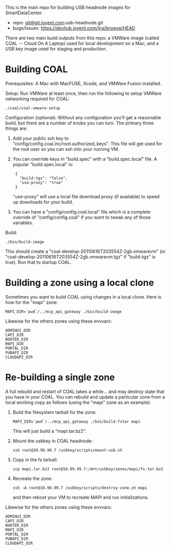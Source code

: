 This is the main repo for building USB headnode images for SmartDataCenter.

- repo: git@git.joyent.com:usb-headnode.git
- bugs/issues: https://devhub.joyent.com/jira/browse/HEAD

There are two main build outputs from this repo: a VMWare image (called
COAL -- Cloud On A Laptop) used for local development on a Mac; and a
USB key image used for staging and production.


# Building COAL

Prerequisites: A Mac with MacFUSE, Xcode, and VMWare Fusion installed.


Setup: Run VMWare at least once, then run the following to setup VMWare
networking required for COAL:

    ./coal/coal-vmware-setup


Configuration (optional): Without any configuration you'll get a reasonable
build, but there are a number of knobs you can turn. The primary three
things are:

1. Add your public ssh key to "config/config.coal.inc/root.authorized_keys".
   This file will get used for the root user so you can ssh into your running
   VM.

2. You can override keys in "build.spec" with a "build.spec.local" file. A
   popular "build.spec.local" is:
   
        {
          "build-tgz": "false",
          "use-proxy": "true"
        }

    "use-proxy" will use a local file download proxy (if available) to
    speed up downloads for your build.

3. You can have a "config/config.coal.local" file which is a complete
   override of "config/config.coal" if you want to tweak any of those
   variables.


Build:

    ./bin/build-image


This should create a "coal-develop-20110616T203554Z-2gb.vmwarevm" (or
"coal-develop-20110616T203554Z-2gb.vmwarevm.tgz" if "build-tgz" is true).
Run that to startup COAL.


# Building a zone using a local clone

Sometimes you want to build COAL using changes in a local clone. Here is how
for the "mapi" zone:

    MAPI_DIR=`pwd`/../mcp_api_gateway ./bin/build-image

Likewise for the others zones using these envvars:

    ADMINUI_DIR
    CAPI_DIR
    BOOTER_DIR
    MAPI_DIR
    PORTAL_DIR
    PUBAPI_DIR
    CLOUDAPI_DIR



# Re-building a single zone

A full rebuild and restart of COAL takes a while... and may destroy state
that you have in your COAL. You can rebuild and update a particular zone
from a local working copy as follows (using the "mapi" zone as an example):

1.  Build the filesystem tarball for the zone:

        MAPI_DIR=`pwd`/../mcp_api_gateway ./bin/build-fstar mapi

    This will just build a "mapi.tar.bz2".

2.  Mount the usbkey in COAL headnode:

        ssh root@10.99.99.7 /usbkey/scripts/mount-usb.sh

3.  Copy in the fs tarball:

        scp mapi.tar.bz2 root@10.99.99.7:/mnt/usbkey/zones/mapi/fs.tar.bz2

4.  Recreate the zone:

        ssh -A root@10.99.99.7 /usbkey/scripts/destroy-zone.sh mapi

    and then reboot your VM to recreate MAPI and run initializations.


Likewise for the others zones using these envvars:

    ADMINUI_DIR
    CAPI_DIR
    BOOTER_DIR
    MAPI_DIR
    PORTAL_DIR
    PUBAPI_DIR
    CLOUDAPI_DIR

